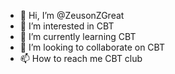 - 👋 Hi, I’m @ZeusonZGreat
- 👀 I’m interested in CBT
- 🌱 I’m currently learning CBT
- 💞️ I’m looking to collaborate on CBT
- 📫 How to reach me CBT club

<!---
ZeusonZGreat/ZeusonZGreat is a ✨ special ✨ repository because its `README.md` (this file) appears on your GitHub profile.
You can click the Preview link to take a look at your changes.
--->
